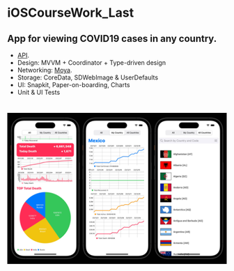 # iOSCourseWork_Last

## App for viewing COVID19 cases in any country.
*  [API](https://documenter.getpostman.com/view/10808728/SzS8rjbc#27454960-ea1c-4b91-a0b6-0468bb4e6712).
* Design: MVVM + Coordinator + Type-driven design
* Networking: [Moya](https://cocoapods.org/pods/Moya).
* Storage: CoreData, SDWebImage & UserDefaults
* UI: Snapkit, Paper-on-boarding, Charts
* Unit & UI Tests

# <img src="image.jpg">
